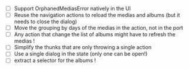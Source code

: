 * [ ] Support OrphanedMediasError natively in the UI
* [ ] Reuse the navigation actions to reload the medias and albums (but it needs to close the dialog)
* [ ] Move the grouping by days of the medias in the action, not in the port
* [ ] Any action that change the list of albums might have to refresh the medias !
* [ ] Simplify the thunks that are only throwing a single action
* [ ] Use a single dialog in the state (only one can be open!)
* [ ] extract a selector for the albums !
